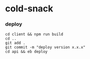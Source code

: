 # cold-snack

### deploy
```
cd client && npm run build
cd ..
git add .
git commit -m "deploy version x.x.x"
cd api && eb deploy
```

